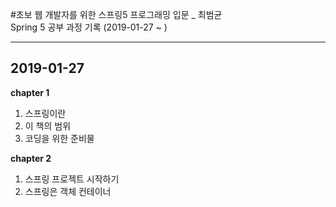 

#초보 웹 개발자를 위한 스프링5 프로그래밍 입문 _ 최범균  
Spring 5 공부 과정 기록  (2019-01-27 ~ )

***
**2019-01-27**  
---
****chapter 1****
1. 스프링이란  
2. 이 책의 범위  
3. 코딩을 위한 준비물  

****chapter 2****  
1. 스프링 프로젝트 시작하기  
2. 스프링은 객체 컨테이너  

